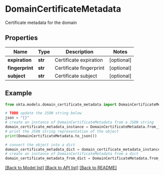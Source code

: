 # DomainCertificateMetadata

Certificate metadata for the domain

## Properties

Name | Type | Description | Notes
------------ | ------------- | ------------- | -------------
**expiration** | **str** | Certificate expiration | [optional] 
**fingerprint** | **str** | Certificate fingerprint | [optional] 
**subject** | **str** | Certificate subject | [optional] 

## Example

```python
from okta.models.domain_certificate_metadata import DomainCertificateMetadata

# TODO update the JSON string below
json = "{}"
# create an instance of DomainCertificateMetadata from a JSON string
domain_certificate_metadata_instance = DomainCertificateMetadata.from_json(json)
# print the JSON string representation of the object
print(DomainCertificateMetadata.to_json())

# convert the object into a dict
domain_certificate_metadata_dict = domain_certificate_metadata_instance.to_dict()
# create an instance of DomainCertificateMetadata from a dict
domain_certificate_metadata_from_dict = DomainCertificateMetadata.from_dict(domain_certificate_metadata_dict)
```
[[Back to Model list]](../README.md#documentation-for-models) [[Back to API list]](../README.md#documentation-for-api-endpoints) [[Back to README]](../README.md)



